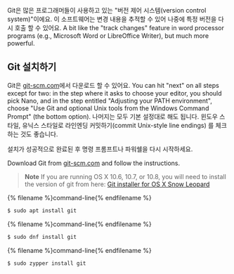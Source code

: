 Git은 많은 프로그래머들이 사용하고 있는 "버전 제어 시스템(version control system)"이에요. 이 소프트웨어는 변경 내용을 추적할 수 있어 나중에 특정 버전을 다시 호출 할 수 있어요. A bit like the "track changes" feature in word processor programs (e.g., Microsoft Word or LibreOffice Writer), but much more powerful.

## Git 설치하기

<!--sec data-title="Installing Git: Windows" data-id="git_install_windows"
data-collapse=true ces-->

Git은 [git-scm.com](https://git-scm.com/)에서 다운로드 할 수 있어요. You can hit "next" on all steps except for two: in the step where it asks to choose your editor, you should pick Nano, and in the step entitled "Adjusting your PATH environment", choose "Use Git and optional Unix tools from the Windows Command Prompt" (the bottom option). 나머지는 모두 기본 설정대로 해도 됩니다. 윈도우 스타일, 유닉스 스타일로 라인엔딩 커밋하기(commit Unix-style line endings) 를 체크하는 것도 좋습니다.

설치가 성공적으로 완료된 후 명령 프롬프트나 파워쉘을 다시 시작하세요. <!--endsec-->

<!--sec data-title="Installing Git: OS X" data-id="git_install_OSX"
data-collapse=true ces-->

Download Git from [git-scm.com](https://git-scm.com/) and follow the instructions.

> **Note** If you are running OS X 10.6, 10.7, or 10.8, you will need to install the version of git from here: [Git installer for OS X Snow Leopard](https://sourceforge.net/projects/git-osx-installer/files/git-2.3.5-intel-universal-snow-leopard.dmg/download)

<!--endsec-->

<!--sec data-title="Installing Git: Debian or Ubuntu" data-id="git_install_debian_ubuntu"
data-collapse=true ces-->

{% filename %}command-line{% endfilename %}

```bash
$ sudo apt install git
```

<!--endsec-->

<!--sec data-title="Installing Git: Fedora" data-id="git_install_fedora"
data-collapse=true ces-->

{% filename %}command-line{% endfilename %}

```bash
$ sudo dnf install git
```

<!--endsec-->

<!--sec data-title="Installing Git: openSUSE" data-id="git_install_openSUSE"
data-collapse=true ces-->

{% filename %}command-line{% endfilename %}

```bash
$ sudo zypper install git
```

<!--endsec-->